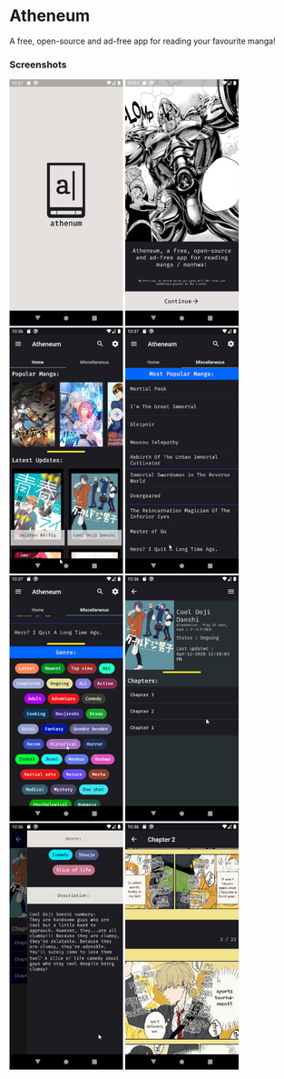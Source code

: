 # Atheneum

A free, open-source and ad-free app for reading your favourite manga!

### Screenshots


<img src="screenshots/1.png" width="200">
<img src="screenshots/2.png" width="200">
<img src="screenshots/3.png" width="200">
<img src="screenshots/4.png" width="200">
<img src="screenshots/5.png" width="200">
<img src="screenshots/6.png" width="200">
<img src="screenshots/7.png" width="200">
<img src="screenshots/8.png" width="200">

